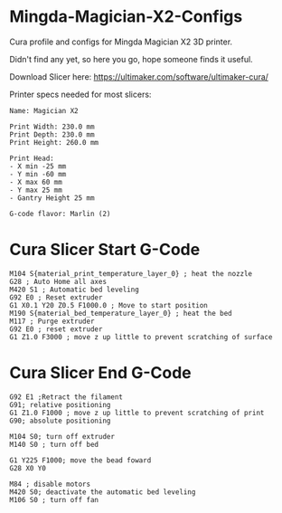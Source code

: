 # Mingda-Magician-X2-Configs
Cura profile and configs for Mingda Magician X2 3D printer.

Didn't find any yet, so here you go, hope someone finds it useful.

Download Slicer here: https://ultimaker.com/software/ultimaker-cura/

Printer specs needed for most slicers:

```
Name: Magician X2

Print Width: 230.0 mm
Print Depth: 230.0 mm
Print Height: 260.0 mm

Print Head:
- X min -25 mm
- Y min -60 mm
- X max 60 mm
- Y max 25 mm
- Gantry Height 25 mm

G-code flavor: Marlin (2)
```

# Cura Slicer Start G-Code
```
M104 S{material_print_temperature_layer_0} ; heat the nozzle
G28 ; Auto Home all axes
M420 S1 ; Automatic bed leveling
G92 E0 ; Reset extruder
G1 X0.1 Y20 Z0.5 F1000.0 ; Move to start position
M190 S{material_bed_temperature_layer_0} ; heat the bed
M117 ; Purge extruder
G92 E0 ; reset extruder
G1 Z1.0 F3000 ; move z up little to prevent scratching of surface
```

# Cura Slicer End G-Code
```
G92 E1 ;Retract the filament
G91; relative positioning
G1 Z1.0 F1000 ; move z up little to prevent scratching of print
G90; absolute positioning

M104 S0; turn off extruder
M140 S0 ; turn off bed

G1 Y225 F1000; move the bead foward
G28 X0 Y0

M84 ; disable motors
M420 S0; deactivate the automatic bed leveling
M106 S0 ; turn off fan
```
